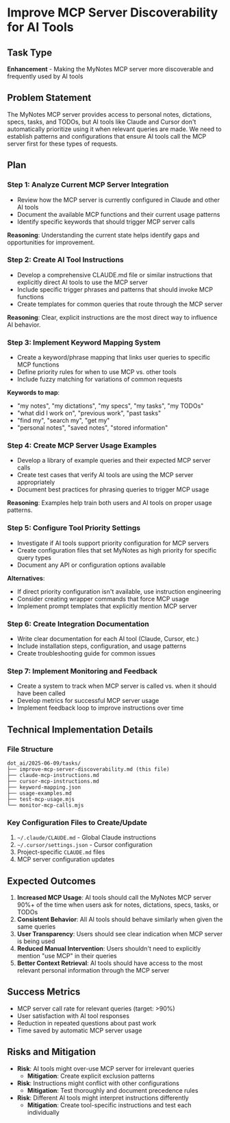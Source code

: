 # Improve MCP Server Discoverability for AI Tools

## Task Type
**Enhancement** - Making the MyNotes MCP server more discoverable and frequently used by AI tools

## Problem Statement
The MyNotes MCP server provides access to personal notes, dictations, specs, tasks, and TODOs, but AI tools like Claude and Cursor don't automatically prioritize using it when relevant queries are made. We need to establish patterns and configurations that ensure AI tools call the MCP server first for these types of requests.

## Plan

### Step 1: Analyze Current MCP Server Integration
- Review how the MCP server is currently configured in Claude and other AI tools
- Document the available MCP functions and their current usage patterns
- Identify specific keywords that should trigger MCP server calls

**Reasoning**: Understanding the current state helps identify gaps and opportunities for improvement.

### Step 2: Create AI Tool Instructions
- Develop a comprehensive CLAUDE.md file or similar instructions that explicitly direct AI tools to use the MCP server
- Include specific trigger phrases and patterns that should invoke MCP functions
- Create templates for common queries that route through the MCP server

**Reasoning**: Clear, explicit instructions are the most direct way to influence AI behavior.

### Step 3: Implement Keyword Mapping System
- Create a keyword/phrase mapping that links user queries to specific MCP functions
- Define priority rules for when to use MCP vs. other tools
- Include fuzzy matching for variations of common requests

**Keywords to map**:
- "my notes", "my dictations", "my specs", "my tasks", "my TODOs"
- "what did I work on", "previous work", "past tasks"
- "find my", "search my", "get my"
- "personal notes", "saved notes", "stored information"

### Step 4: Create MCP Server Usage Examples
- Develop a library of example queries and their expected MCP server calls
- Create test cases that verify AI tools are using the MCP server appropriately
- Document best practices for phrasing queries to trigger MCP usage

**Reasoning**: Examples help train both users and AI tools on proper usage patterns.

### Step 5: Configure Tool Priority Settings
- Investigate if AI tools support priority configuration for MCP servers
- Create configuration files that set MyNotes as high priority for specific query types
- Document any API or configuration options available

**Alternatives**:
- If direct priority configuration isn't available, use instruction engineering
- Consider creating wrapper commands that force MCP usage
- Implement prompt templates that explicitly mention MCP server

### Step 6: Create Integration Documentation
- Write clear documentation for each AI tool (Claude, Cursor, etc.)
- Include installation steps, configuration, and usage patterns
- Create troubleshooting guide for common issues

### Step 7: Implement Monitoring and Feedback
- Create a system to track when MCP server is called vs. when it should have been called
- Develop metrics for successful MCP server usage
- Implement feedback loop to improve instructions over time

## Technical Implementation Details

### File Structure
```
dot_ai/2025-06-09/tasks/
├── improve-mcp-server-discoverability.md (this file)
├── claude-mcp-instructions.md
├── cursor-mcp-instructions.md
├── keyword-mapping.json
├── usage-examples.md
├── test-mcp-usage.mjs
└── monitor-mcp-calls.mjs
```

### Key Configuration Files to Create/Update
1. `~/.claude/CLAUDE.md` - Global Claude instructions
2. `~/.cursor/settings.json` - Cursor configuration
3. Project-specific `CLAUDE.md` files
4. MCP server configuration updates

## Expected Outcomes

1. **Increased MCP Usage**: AI tools should call the MyNotes MCP server 90%+ of the time when users ask for notes, dictations, specs, tasks, or TODOs
2. **Consistent Behavior**: All AI tools should behave similarly when given the same queries
3. **User Transparency**: Users should see clear indication when MCP server is being used
4. **Reduced Manual Intervention**: Users shouldn't need to explicitly mention "use MCP" in their queries
5. **Better Context Retrieval**: AI tools should have access to the most relevant personal information through the MCP server

## Success Metrics
- MCP server call rate for relevant queries (target: >90%)
- User satisfaction with AI tool responses
- Reduction in repeated questions about past work
- Time saved by automatic MCP server usage

## Risks and Mitigation
- **Risk**: AI tools might over-use MCP server for irrelevant queries
  - **Mitigation**: Create explicit exclusion patterns
- **Risk**: Instructions might conflict with other configurations
  - **Mitigation**: Test thoroughly and document precedence rules
- **Risk**: Different AI tools might interpret instructions differently
  - **Mitigation**: Create tool-specific instructions and test each individually